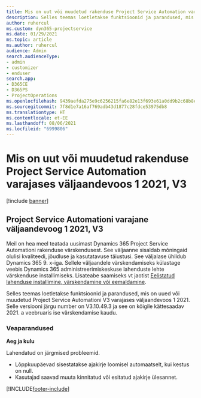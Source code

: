 ```yaml
---
title: Mis on uut või muudetud rakenduse Project Service Automation varajases väljaandevoos 1 2021, V3
description: Selles teemas loetletakse funktsioonid ja parandused, mis on saadaval Project Service Automationi varajases väljaandevoos 1 2021, V3.
author: ruhercul
ms.custom: dyn365-projectservice
ms.date: 01/29/2021
ms.topic: article
ms.author: ruhercul
audience: Admin
search.audienceType:
- admin
- customizer
- enduser
search.app:
- D365CE
- D365PS
- ProjectOperations
ms.openlocfilehash: 9439aefda275e9c6256215fa6e82e13f693e61a0dd9b2c68b8e5273eeac4d64b
ms.sourcegitcommit: 7f8d1e7a16af769adb43d1877c28fdce53975db8
ms.translationtype: HT
ms.contentlocale: et-EE
ms.lasthandoff: 08/06/2021
ms.locfileid: "6999806"
---
```

# <a name="whats-new-or-changed-in-project-service-automation-early-access-wave-1-2021-v3"></a>Mis on uut või muudetud rakenduse Project Service Automation varajases väljaandevoos 1 2021, V3

[!include [banner](../includes/psa-now-project-operations.md)]

## <a name="project-service-automation-early-access-wave-1-2021-v3"></a>Project Service Automationi varajane väljaandevoog 1 2021, V3

Meil on hea meel teatada uusimast Dynamics 365 Project Service Automationi rakenduse värskendusest. See väljaanne sisaldab mõningaid olulisi kvaliteedi, jõudluse ja kasutatavuse täiustusi. See väljalase ühildub Dynamics 365 9. x-iga. Sellele väljaandele värskendamiseks külastage veebis Dynamics 365 administreerimiskeskuse lahenduste lehte värskenduse installimiseks. Lisateabe saamiseks vt jaotist [Eelistatud lahenduse installimine, värskendamine või eemaldamine](/power-platform/admin/install-remove-preferred-solution).

Selles teemas loetletakse funktsioonid ja parandused, mis on uued või muudetud Project Service Automationi V3 varajases väljaandevoos 1 2021. Selle versiooni järgu number on V3.10.49.3 ja see on kõigile kättesaadav 2021. a veebruaris ise värskendamise kaudu.


### <a name="bug-fixes"></a>Veaparandused

**Aeg ja kulu**

Lahendatud on järgmised probleemid.

- Lõppkuupäevad sisestatakse ajakirje loomisel automaatselt, kui kestus on null.
- Kasutajad saavad muuta kinnitatud või esitatud ajakirje ülesannet.


[!INCLUDE[footer-include](../includes/footer-banner.md)]